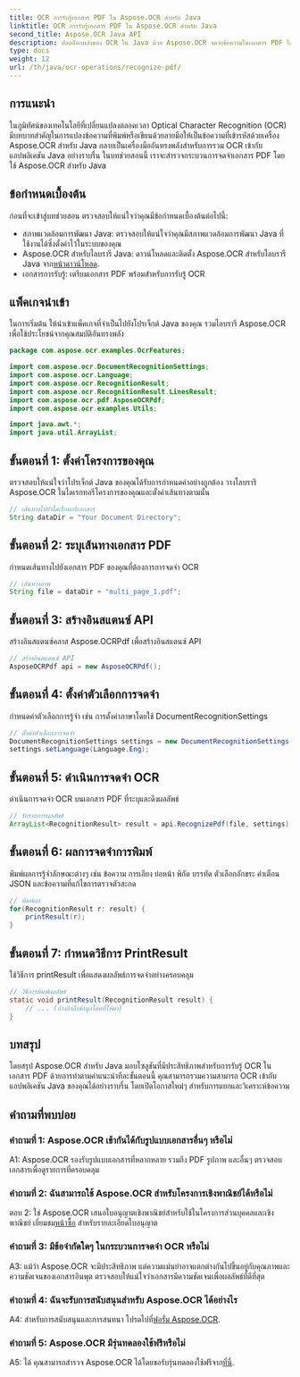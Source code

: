 ```yaml
---
title: OCR การรับรู้เอกสาร PDF ใน Aspose.OCR สำหรับ Java
linktitle: OCR การรับรู้เอกสาร PDF ใน Aspose.OCR สำหรับ Java
second_title: Aspose.OCR Java API
description: ปลดล็อกพลังของ OCR ใน Java ด้วย Aspose.OCR จดจำข้อความในเอกสาร PDF ได้อย่างง่ายดาย เพิ่มประสิทธิภาพการใช้งานของคุณด้วยความแม่นยำและรวดเร็ว
type: docs
weight: 12
url: /th/java/ocr-operations/recognize-pdf/
---
```

## การแนะนำ

ในภูมิทัศน์ของเทคโนโลยีที่เปลี่ยนแปลงตลอดเวลา Optical Character Recognition (OCR) มีบทบาทสำคัญในการแปลงข้อความที่พิมพ์หรือเขียนด้วยลายมือให้เป็นข้อความที่เข้ารหัสด้วยเครื่อง Aspose.OCR สำหรับ Java กลายเป็นเครื่องมืออันทรงพลังสำหรับการรวม OCR เข้ากับแอปพลิเคชัน Java อย่างราบรื่น ในบทช่วยสอนนี้ เราจะสำรวจกระบวนการจดจำเอกสาร PDF โดยใช้ Aspose.OCR สำหรับ Java

## ข้อกำหนดเบื้องต้น

ก่อนที่จะเข้าสู่บทช่วยสอน ตรวจสอบให้แน่ใจว่าคุณมีข้อกำหนดเบื้องต้นต่อไปนี้:

- สภาพแวดล้อมการพัฒนา Java: ตรวจสอบให้แน่ใจว่าคุณมีสภาพแวดล้อมการพัฒนา Java ที่ใช้งานได้ซึ่งตั้งค่าไว้ในระบบของคุณ
-  Aspose.OCR สำหรับไลบรารี Java: ดาวน์โหลดและติดตั้ง Aspose.OCR สำหรับไลบรารี Java จาก[หน้าดาวน์โหลด](https://releases.aspose.com/ocr/java/).
- เอกสารการรับรู้: เตรียมเอกสาร PDF พร้อมสำหรับการรับรู้ OCR

## แพ็คเกจนำเข้า

ในการเริ่มต้น ให้นำเข้าแพ็คเกจที่จำเป็นไปยังโปรเจ็กต์ Java ของคุณ รวมไลบรารี Aspose.OCR เพื่อใช้ประโยชน์จากคุณสมบัติอันทรงพลัง

```java
package com.aspose.ocr.examples.OcrFeatures;

import com.aspose.ocr.DocumentRecognitionSettings;
import com.aspose.ocr.Language;
import com.aspose.ocr.RecognitionResult;
import com.aspose.ocr.RecognitionResult.LinesResult;
import com.aspose.ocr.pdf.AsposeOCRPdf;
import com.aspose.ocr.examples.Utils;

import java.awt.*;
import java.util.ArrayList;
```

## ขั้นตอนที่ 1: ตั้งค่าโครงการของคุณ

ตรวจสอบให้แน่ใจว่าโปรเจ็กต์ Java ของคุณได้รับการกำหนดค่าอย่างถูกต้อง วางไลบรารี Aspose.OCR ในไดเรกทอรีโครงการของคุณและตั้งค่าเส้นทางตามนั้น

```java
// เส้นทางไปยังไดเร็กทอรีเอกสาร
String dataDir = "Your Document Directory";
```

## ขั้นตอนที่ 2: ระบุเส้นทางเอกสาร PDF

กำหนดเส้นทางไปยังเอกสาร PDF ของคุณที่ต้องการการจดจำ OCR

```java
// เส้นทางภาพ
String file = dataDir + "multi_page_1.pdf";
```

## ขั้นตอนที่ 3: สร้างอินสแตนซ์ API

สร้างอินสแตนซ์คลาส Aspose.OCRPdf เพื่อสร้างอินสแตนซ์ API

```java
// สร้างอินสแตนซ์ API
AsposeOCRPdf api = new AsposeOCRPdf();
```

## ขั้นตอนที่ 4: ตั้งค่าตัวเลือกการจดจำ

กำหนดค่าตัวเลือกการรู้จำ เช่น การตั้งค่าภาษาโดยใช้ DocumentRecognitionSettings

```java
// ตั้งค่าตัวเลือกการจดจำ
DocumentRecognitionSettings settings = new DocumentRecognitionSettings(2);
settings.setLanguage(Language.Eng);
```

## ขั้นตอนที่ 5: ดำเนินการจดจำ OCR

ดำเนินการจดจำ OCR บนเอกสาร PDF ที่ระบุและดึงผลลัพธ์

```java
// รับรายการผลลัพธ์
ArrayList<RecognitionResult> result = api.RecognizePdf(file, settings);
```

## ขั้นตอนที่ 6: ผลการจดจำการพิมพ์

พิมพ์ผลการรู้จำลักษณะต่างๆ เช่น ข้อความ การเอียง ย่อหน้า พิกัด บรรทัด ตัวเลือกอักขระ คำเตือน JSON และข้อความที่แก้ไขการตรวจตัวสะกด

```java
// พิมพ์ผล
for(RecognitionResult r: result) {
    printResult(r);
}
```

## ขั้นตอนที่ 7: กำหนดวิธีการ PrintResult

ใช้วิธีการ printResult เพื่อแสดงผลลัพธ์การจดจำอย่างครอบคลุม

```java
// วิธีการพิมพ์ผลลัพธ์
static void printResult(RecognitionResult result) {
    // ... (อ้างอิงถึงข้อมูลโค้ดที่ให้มา)
}
```

## บทสรุป

โดยสรุป Aspose.OCR สำหรับ Java มอบโซลูชันที่มีประสิทธิภาพสำหรับการรับรู้ OCR ในเอกสาร PDF ด้วยการทำตามคำแนะนำทีละขั้นตอนนี้ คุณสามารถรวมความสามารถ OCR เข้ากับแอปพลิเคชัน Java ของคุณได้อย่างราบรื่น โดยเปิดโอกาสใหม่ๆ สำหรับการแยกและวิเคราะห์ข้อความ

## คำถามที่พบบ่อย

### คำถามที่ 1: Aspose.OCR เข้ากันได้กับรูปแบบเอกสารอื่นๆ หรือไม่

A1: Aspose.OCR รองรับรูปแบบเอกสารที่หลากหลาย รวมถึง PDF รูปภาพ และอื่นๆ ตรวจสอบเอกสารเพื่อดูรายการที่ครอบคลุม

### คำถามที่ 2: ฉันสามารถใช้ Aspose.OCR สำหรับโครงการเชิงพาณิชย์ได้หรือไม่

 ตอบ 2: ใช่ Aspose.OCR เสนอใบอนุญาตเชิงพาณิชย์สำหรับใช้ในโครงการส่วนบุคคลและเชิงพาณิชย์ เยี่ยมชม[หน้าซื้อ](https://purchase.aspose.com/buy) สำหรับรายละเอียดใบอนุญาต

### คำถามที่ 3: มีข้อจำกัดใดๆ ในกระบวนการจดจำ OCR หรือไม่

A3: แม้ว่า Aspose.OCR จะมีประสิทธิภาพ แต่ความแม่นยำอาจแตกต่างกันไปขึ้นอยู่กับคุณภาพและความชัดเจนของเอกสารอินพุต ตรวจสอบให้แน่ใจว่าเอกสารมีความชัดเจนเพื่อผลลัพธ์ที่ดีที่สุด

### คำถามที่ 4: ฉันจะรับการสนับสนุนสำหรับ Aspose.OCR ได้อย่างไร

 A4: สำหรับการสนับสนุนและการสนทนา โปรดไปที่[ฟอรั่ม Aspose.OCR](https://forum.aspose.com/c/ocr/16).

### คำถามที่ 5: Aspose.OCR มีรุ่นทดลองใช้ฟรีหรือไม่

 A5: ได้ คุณสามารถสำรวจ Aspose.OCR ได้โดยขอรับรุ่นทดลองใช้ฟรีจาก[ที่นี่](https://releases.aspose.com/).